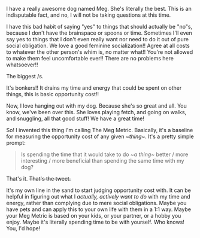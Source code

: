 I have a really awesome dog named Meg. She's literally the best. This is an indisputable fact, and no, I will not be taking questions at this time. 

I have this bad habit of saying "yes" to things that should actually be "no"s, because I don't have the brainspace or spoons or time. Sometimes I'll even say yes to things that I don't even really want nor need to do it out of pure social obligation. We love a good feminine socialization!! Agree at all costs to whatever the other person's whim is, no matter what!! You're not allowed to make them feel uncomfortable ever!! There are no problems here whatsoever!!

The biggest /s.

It's bonkers!! It drains my time and energy that could be spent on other things, this is basic opportunity cost!!

Now, I love hanging out with my dog. Because she's so great and all. You know, we've been over this. She loves playing fetch, and going on walks, and snuggling, all that good stuff! We have a great time!

So! I invented this thing I'm calling The Meg Metric. Basically, it's a baseline for measuring the opportunity cost of any given *~thing~*. It's a pretty simple prompt:

> Is spending the time that it would take to do *~a thing~* better / more interesting / more beneficial than spending the same time with my dog?

That's it. ~~That's the tweet.~~

It's my own line in the sand to start judging opportunity cost with. It can be helpful in figuring out what I *actually, actively want to do* with my time and energy, rather than complying due to mere social obligations. Maybe you have pets and can apply this to your own life with them in a 1:1 way. Maybe your Meg Metric is based on your kids, or your partner, or a hobby you enjoy. Maybe it's literally spending time to be with yourself. Who knows! You, I'd hope!